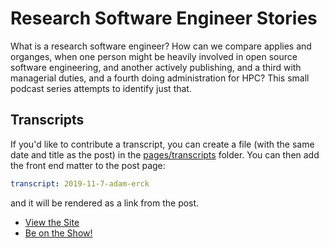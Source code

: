 # Research Software Engineer Stories

What is a research software engineer? How can we compare
applies and organges, when one person might be heavily involved in open source 
software engineering, and another actively publishing, and a third with managerial duties,
and a fourth doing administration for HPC? This small podcast series attempts to
identify just that.

## Transcripts

If you'd like to contribute a transcript, you can create a file (with the same 
date and title as the post) in the [pages/transcripts](pages/transcripts) folder.
You can then add the front end matter to the post page:

```yaml
transcript: 2019-11-7-adam-erck
```

and it will be rendered as a link from the post.


 - [View the Site](https://usrse.github.io/rse-stories)
 - [Be on the Show!](https://forms.gle/8NBVQYwTgDs4X7HN7)
